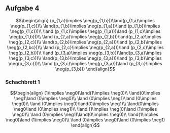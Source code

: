 

## Aufgabe 4

$$\begin{align}
(p_{1,a}\implies \neg(p_{1,b}))\land(p_{1,a}\implies \neg(p_{1,c}))\\
\land(p_{1,b}\implies \neg(p_{1,a}))\land (p_{1,b}\implies \neg(p_{1,c}))\\
\land (p_{1,c}\implies \neg(p_{1,a}))\land (p_{1,c}\implies \neg(p_{1,b}))\\
\land (p_{2,a}\implies \neg(p_{2,b}))\land(p_{2,a}\implies \neg(p_{2,c}))\\
\land(p_{2,b}\implies \neg(p_{2,a}))\land (p_{2,b}\implies \neg(p_{2,bc}))\\
\land (p_{2,c}\implies \neg(p_{2,a}))\land (p_{2,c}\implies \neg(p_{2,b}))\\
\land (p_{3,a}\implies \neg(p_{3,b}))\land(p_{3,a}\implies \neg(p_{3,c}))\\
\land(p_{3,b}\implies \neg(p_{3,a}))\land (p_{3,b}\implies \neg(p_{3,c}))\\
\land (p_{3,c}\implies \neg(p_{3,a}))\land (p_{3,c}\implies \neg(p_{3,b}))
\end{align}$$

### Schachbrett 1

$$\begin{align}
(1\implies \neg0)\land(1\implies \neg0)\\
\land(0\implies \neg1\land (0\implies \neg0)\\
\land (0\implies \neg1)\land (0\implies \neg0)\\
\land (0\implies \neg0)\land(0\implies \neg1)\\
\land(0\implies \neg0\land (0\implies \neg1)\\
\land (1\implies \neg(0)\land (1\implies \neg0)\\
\land (0\implies \neg1)\land(0\implies \neg0)\\
\land(1\implies \neg0)\land (1\implies \neg0)\\
\land (0\implies \neg0)\land (0\implies \neg1)
\end{align}$$